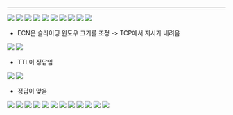 
---
![](../../../../image/Pasted%20image%2020241028160923.png)
![](../../../../image/Pasted%20image%2020241028160938.png)
![](../../../../image/Pasted%20image%2020241028160955.png)
![](../../../../image/Pasted%20image%2020241104161234.png)
![](../../../../image/Pasted%20image%2020241104161256.png)
![](../../../../image/Pasted%20image%2020241106174148.png)
![](../../../../image/Pasted%20image%2020241106174205.png)
![](../../../../image/Pasted%20image%2020241106174223.png)
![](../../../../image/Pasted%20image%2020241106174240.png)
![](../../../../image/Pasted%20image%2020241113174444.png)
- ECN은 슬라이딩 윈도우 크기를 조정 -> TCP에서 지시가 내려옴

![](../../../../image/Pasted%20image%2020241113174459.png)
![](../../../../image/Pasted%20image%2020241113174514.png)
- TTL이 정답임

![](../../../../image/Pasted%20image%2020241113174529.png)
![](../../../../image/Pasted%20image%2020241120174227.png)
- 정답이 맞음

![](../../../../image/Pasted%20image%2020241120174246.png)
![](../../../../image/Pasted%20image%2020241120174303.png)
![](../../../../image/Pasted%20image%2020241120174317.png)
![](../../../../image/Pasted%20image%2020241125160919.png)
![](../../../../image/Pasted%20image%2020241125160933.png)
![](../../../../image/Pasted%20image%2020241127173912.png)
![](../../../../image/Pasted%20image%2020241127173925.png)
![](../../../../image/Pasted%20image%2020241127173944.png)
![](../../../../image/Pasted%20image%2020241127174007.png)
![](../../../../image/Pasted%20image%2020241202160808.png)
![](../../../../image/Pasted%20image%2020241202160823.png)
![](../../../../image/Pasted%20image%2020241202160838.png)